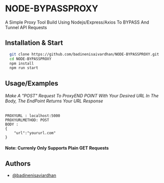 # NODE-BYPASSPROXY
A Simple Proxy Tool Build Using Nodejs/Express/Axios To BYPASS And Tunnel API Requests 

## Installation & Start
```bash
  git clone https://github.com/badinenisaivardhan/NODE-BYPASSPROXY.git
  cd NODE-BYPASSPROXY
  npm install 
  npm run start
```

## Usage/Examples

###### Make A "POST" Request To ProxyEND POINT With Your Desired URL In The Body, The EndPoint Returns Your URL Response 

```
PROXYURL : localhost:5000
PROXYURLMETHOD: POST
BODY : 
{
    "url":"yoururl.com"
}
```
#### Note: Currenly Only Supports Plain GET Requests
## Authors

- [@badinenisaviardhan](https://www.github.com/badinenisaivardhan)

